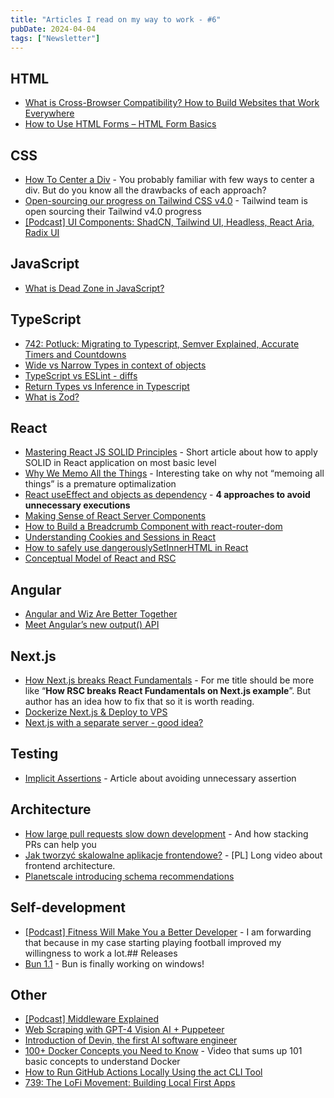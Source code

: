 ```yaml
---
title: "Articles I read on my way to work - #6"
pubDate: 2024-04-04
tags: ["Newsletter"]
---
```


## HTML
- [What is Cross-Browser Compatibility? How to Build Websites that Work Everywhere](https://www.freecodecamp.org/news/what-is-cross-browser-compatibility/)
- [How to Use HTML Forms – HTML Form Basics](https://www.freecodecamp.org/news/how-to-use-html-forms/)
## CSS
- [How To Center a Div](https://www.joshwcomeau.com/css/center-a-div/)  - You probably familiar with few ways to center a div. But do you know all the drawbacks of each approach?
- [Open-sourcing our progress on Tailwind CSS v4.0](https://tailwindcss.com/blog/tailwindcss-v4-alpha)  - Tailwind team is open sourcing their Tailwind v4.0 progress
- [[Podcast] UI Components: ShadCN, Tailwind UI, Headless, React Aria, Radix UI](https://syntax.fm/751)
## JavaScript
- [What is Dead Zone in JavaScript?](https://www.freecodecamp.org/news/what-is-dead-zone-in-javascript/)
## TypeScript
- [742: Potluck: Migrating to Typescript, Semver Explained, Accurate Timers and Countdowns](https://syntax.fm/742)
- [Wide vs Narrow Types in context of objects](https://www.youtube.com/watch?v=-OS94Unjrx0)
- [TypeScript vs ESLint - diffs](https://www.youtube.com/watch?v=PZxjqM59XKA)
- [Return Types vs Inference in Typescript](https://www.youtube.com/watch?v=pbjDMJl2ufQ)
- [What is Zod?](https://www.youtube.com/watch?v=7WiSBNxhriQ)
## React
- [Mastering React JS SOLID Principles](https://www.thecodingdev.com/2024/03/mastering-react-js-solid-principles.html)  - Short article about how to apply SOLID in React application on most basic level
- [Why We Memo All the Things](https://attardi.org/why-we-memo-all-the-things/)  - Interesting take on why not “memoing all things” is a premature optimalization
- [React useEffect and objects as dependency](https://profy.dev/article/react-useeffect-with-object-dependency)  - **4 approaches to avoid unnecessary executions**
- [Making Sense of React Server Components](https://www.joshwcomeau.com/react/server-components/)
- [How to Build a Breadcrumb Component with react-router-dom](https://www.freecodecamp.org/news/react-navigation-build-a-breadcrumb-component/)
- [Understanding Cookies and Sessions in React](https://www.sitepoint.com/react-cookies-sessions)
- [How to safely use dangerouslySetInnerHTML in React](https://deadsimplechat.com/blog/how-to-safely-use-dangerouslysetinnerhtml-in-react/?utm_source=newsletter.reactdigest.net&utm_medium=referral&utm_campaign=write-your-own-typesafe-react-router-in-500-lines)
- [Conceptual Model of React and RSC](https://ondrejvelisek.github.io/conceptual-model-of-react-and-rsc/?utm_source=newsletter.reactdigest.net&utm_medium=referral&utm_campaign=write-your-own-typesafe-react-router-in-500-lines)
## Angular
- [Angular and Wiz Are Better Together](https://blog.angular.io/angular-and-wiz-are-better-together-91e633d8cd5a?source=rss----447683c3d9a3---4)
- [Meet Angular’s new output() API](https://blog.angular.io/meet-angulars-new-output-api-253a41ffa13c?source=rss----447683c3d9a3---4)
## Next.js
- [How Next.js breaks React Fundamentals](https://ondrejvelisek.github.io/how-nextjs-breaks-react-fundamentals/)  - For me title should be more like “**How RSC breaks React Fundamentals on Next.js example**”. But author has an idea how to fix that so it is worth reading.
- [Dockerize Next.js & Deploy to VPS](https://www.youtube.com/watch?v=DfNhBZUrA-U)
- [Next.js with a separate server - good idea?](https://www.youtube.com/watch?v=C5NnVfbNpq8)
## Testing
- [Implicit Assertions](https://www.epicweb.dev/implicit-assertions)  - Article about avoiding unnecessary assertion
## Architecture
- [How large pull requests slow down development](https://graphite.dev/blog/how-large-prs-slow-down-development)  - And how stacking PRs can help you
- [Jak tworzyć skalowalne aplikacje frontendowe?](https://www.youtube.com/watch?v=CuJi7ypF0Ps)  - [PL] Long video about frontend architecture.
- [Planetscale introducing schema recommendations](https://planetscale.com/blog/introducing-schema-recommendations)
## Self-development
- [[Podcast] Fitness Will Make You a Better Developer](https://syntax.fm/748)  - I am forwarding that because in my case starting playing football improved my willingness to work a lot.## Releases
- [Bun 1.1](https://bun.sh/blog/bun-v1.1)  - Bun is finally working on windows!
## Other
- [[Podcast] Middleware Explained](https://syntax.fm/747)
- [Web Scraping with GPT-4 Vision AI + Puppeteer](https://www.youtube.com/watch?v=fjP328HN-eY)
- [Introduction of Devin, the first AI software engineer](https://twitter.com/cognition_labs/status/1767548763134964000)
- [100+ Docker Concepts you Need to Know](https://www.youtube.com/watch?v=rIrNIzy6U_g)  - Video that sums up 101 basic concepts to understand Docker
- [How to Run GitHub Actions Locally Using the act CLI Tool](https://www.freecodecamp.org/news/how-to-run-github-actions-locally/)
- [739: The LoFi Movement: Building Local First Apps](https://syntax.fm/739)


